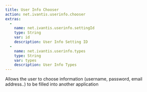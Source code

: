```yaml
---
title: User Info Chooser
action: net.ivantis.userinfo.chooser
extras:
  -
    name: net.ivantis.userinfo.settingId
    type: String
    var: id
    description: User Info Setting ID
  -
    name: net.ivantis.userinfo.types
    type: String
    var: types
    description: User Info Types
---
```

Allows the user to choose information (username, password, email address..) to be filled into another application
